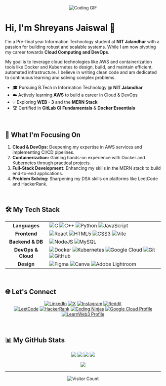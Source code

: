 <div align="center">
  <img src="https://user-images.githubusercontent.com/74038190/221352995-5ac18bdf-1a19-4f99-bbb6-77559b220470.gif" alt="Coding GIF">
</div>

# Hi, I'm Shreyans Jaiswal 👋

I'm a Pre-final year Information Technology student at **NIT Jalandhar** with a passion for building robust and scalable systems. While I am now pivoting my career towards **Cloud Computing and DevOps**.

My goal is to leverage cloud technologies like AWS and containerization tools like Docker and Kubernetes to design, build, and maintain efficient, automated infrastructure. I believe in writing clean code and am dedicated to continuous learning and solving complex problems.

- 🎓 Pursuing B.Tech in Information Technology @ **NIT Jalandhar**
- ☁️ Actively learning **AWS** to build a career in Cloud & DevOps
- 💡 Exploring **WEB - 3** and the **MERN Stack**
- 🏆 Certified in **GitLab CI Fundamentals** & **Docker Essentials**

<br>

## 🚀 What I'm Focusing On
1.  **Cloud & DevOps:** Deepening my expertise in AWS services and implementing CI/CD pipelines.
2.  **Containerization:** Gaining hands-on experience with Docker and Kubernetes through practical projects.
3.  **Full-Stack Development:** Enhancing my skills in the MERN stack to build end-to-end applications.
4.  **Problem Solving:** Sharpening my DSA skills on platforms like LeetCode and HackerRank.

<br>

## 🛠️ My Tech Stack

<table>
  <tr>
    <td align="center"><strong>Languages</strong></td>
    <td>
      <img src="https://img.shields.io/badge/c-%2300599C.svg?style=for-the-badge&logo=c&logoColor=white" alt="C">
      <img src="https://img.shields.io/badge/c++-%2300599C.svg?style=for-the-badge&logo=c%2B%2B&logoColor=white" alt="C++">
      <img src="https://img.shields.io/badge/python-3670A0?style=for-the-badge&logo=python&logoColor=ffdd54" alt="Python">
      <img src="https://img.shields.io/badge/javascript-%23323330.svg?style=for-the-badge&logo=javascript&logoColor=%23F7DF1E" alt="JavaScript">
    </td>
  </tr>
  <tr>
    <td align="center"><strong>Frontend</strong></td>
    <td>
      <img src="https://img.shields.io/badge/react-%2320232a.svg?style=for-the-badge&logo=react&logoColor=%2361DAFB" alt="React">
      <img src="https://img.shields.io/badge/html5-%23E34F26.svg?style=for-the-badge&logo=html5&logoColor=white" alt="HTML5">
      <img src="https://img.shields.io/badge/css3-%231572B6.svg?style=for-the-badge&logo=css3&logoColor=white" alt="CSS3">
      <img src="https://img.shields.io/badge/vite-%23646CFF.svg?style=for-the-badge&logo=vite&logoColor=white" alt="Vite">
    </td>
  </tr>
  <tr>
    <td align="center"><strong>Backend & DB</strong></td>
    <td>
      <img src="https://img.shields.io/badge/node.js-6DA55F?style=for-the-badge&logo=node.js&logoColor=white" alt="NodeJS">
      <img src="https://img.shields.io/badge/mysql-4479A1.svg?style=for-the-badge&logo=mysql&logoColor=white" alt="MySQL">
    </td>
  </tr>
  <tr>
    <td align="center"><strong>DevOps & Cloud</strong></td>
    <td>
      <img src="https://img.shields.io/badge/Docker-%230db7ed.svg?style=for-the-badge&logo=docker&logoColor=white" alt="Docker">
      <img src="https://img.shields.io/badge/Kubernetes-%23326ce5.svg?style=for-the-badge&logo=kubernetes&logoColor=white" alt="Kubernetes">
      <img src="https://img.shields.io/badge/GoogleCloud-%234285F4.svg?style=for-the-badge&logo=google-cloud&logoColor=white" alt="Google Cloud">
      <img src="https://img.shields.io/badge/git-%23F05033.svg?style=for-the-badge&logo=git&logoColor=white" alt="Git">
      <img src="https://img.shields.io/badge/github-%23121011.svg?style=for-the-badge&logo=github&logoColor=white" alt="GitHub">
    </td>
  </tr>
    <tr>
    <td align="center"><strong>Design</strong></td>
    <td>
      <img src="https://img.shields.io/badge/Figma-%23F24E1E.svg?style=for-the-badge&logo=figma&logoColor=white" alt="Figma">
      <img src="https://img.shields.io/badge/Canva-%2300C4CC.svg?style=for-the-badge&logo=Canva&logoColor=white" alt="Canva">
      <img src="https://img.shields.io/badge/Adobe%20Lightroom-31A8FF.svg?style=for-the-badge&logo=Adobe%20Lightroom&logoColor=white" alt="Adobe Lightroom">
    </td>
  </tr>
</table>

<br>

## 🌐 Let's Connect

<div align="center">

[![LinkedIn](https://img.shields.io/badge/LinkedIn-%230077B5.svg?logo=linkedin&logoColor=white)](https://linkedin.com/in/shreyans-jaiswal-894160294/)
[![X](https://img.shields.io/badge/X-black.svg?logo=X&logoColor=white)](https://x.com/Shreyans704)
[![Instagram](https://img.shields.io/badge/Instagram-%23E4405F.svg?logo=Instagram&logoColor=white)](https://instagram.com/shreyans.704/)
[![Reddit](https://img.shields.io/badge/Reddit-%23FF4500.svg?logo=Reddit&logoColor=white)](https://reddit.com/user/StreetAdventurous214/)
<br>
[![LeetCode](https://img.shields.io/badge/LeetCode-%23FFA116.svg?logo=LeetCode&logoColor=white)](https://leetcode.com/u/shreyans_704/)
[![HackerRank](https://img.shields.io/badge/HackerRank-%232EC866.svg?logo=HackerRank&logoColor=white)](https://www.hackerrank.com/shreyansj_it_23)
[![Coding Ninjas](https://img.shields.io/badge/Coding%20Ninjas-FF6D00?logo=CodingNinjas&logoColor=white)](https://www.codingninjas.com/codestudio/profile/GoDhAcKeR)
[![Google Cloud Profile](https://img.shields.io/badge/GCP-4285F4?logo=google-cloud&logoColor=white)](https://www.cloudskillsboost.google/public_profiles/590d51e9-ac1d-43eb-8099-d97fbfb9e12f)
[![LearnWeb3 Profile](https://img.shields.io/badge/LearnWeb3-Profile-6C47FF?logo=ethereum&logoColor=white)](https://learnweb3.io/u/CBDC_Builder/)


</div>

<br>

## 📊 My GitHub Stats

<div align="center">

![](https://github-readme-stats.vercel.app/api?username=Shreyans-704&theme=tokyonight&hide_border=false&include_all_commits=true&count_private=true)
![](https://github-readme-streak-stats.herokuapp.com/?user=Shreyans-704&theme=tokyonight&hide_border=false)
![](https://github-readme-stats.vercel.app/api/top-langs/?username=Shreyans-704&theme=tokyonight&hide_border=false&include_all_commits=true&count_private=true&layout=compact)
![](https://github-contributor-stats.vercel.app/api?username=Shreyans-704&limit=5&theme=dark&combine_all_yearly_contributions=true)

</div>

<div align="center">

![](https://quotes-github-readme.vercel.app/api?type=horizontal&theme=radical)

</div>

<hr>

<div align="center">
  <img src="https://visitcount.itsvg.in/api?id=Shreyans-704&icon=5&color=8" alt="Visitor Count">
</div>

